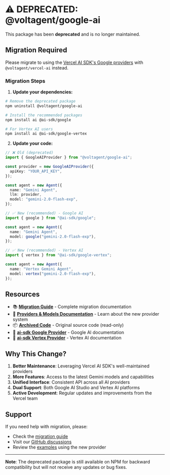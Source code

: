 # ⚠️ DEPRECATED: @voltagent/google-ai

This package has been **deprecated** and is no longer maintained.

## Migration Required

Please migrate to using the [Vercel AI SDK's Google providers](https://ai-sdk.dev/providers/ai-sdk-providers/google-generative-ai) with `@voltagent/vercel-ai` instead.

### Migration Steps

1. **Update your dependencies:**

```bash
# Remove the deprecated package
npm uninstall @voltagent/google-ai

# Install the recommended packages
npm install ai @ai-sdk/google

# For Vertex AI users
npm install ai @ai-sdk/google-vertex
```

2. **Update your code:**

```typescript
// ❌ Old (deprecated)
import { GoogleAIProvider } from "@voltagent/google-ai";

const provider = new GoogleAIProvider({
  apiKey: "YOUR_API_KEY",
});

const agent = new Agent({
  name: "Gemini Agent",
  llm: provider,
  model: "gemini-2.0-flash-exp",
});

// ✅ New (recommended) - Google AI
import { google } from "@ai-sdk/google";

const agent = new Agent({
  name: "Gemini Agent",
  model: google("gemini-2.0-flash-exp"),
});

// ✅ New (recommended) - Vertex AI
import { vertex } from "@ai-sdk/google-vertex";

const agent = new Agent({
  name: "Vertex Gemini Agent",
  model: vertex("gemini-2.0-flash-exp"),
});
```

## Resources

- 📚 **[Migration Guide](https://voltagent.dev/docs/getting-started/migration-guide/)** - Complete migration documentation
- 📖 **[Providers & Models Documentation](https://voltagent.dev/docs/getting-started/providers-models)** - Learn about the new provider system
- 📦 **[Archived Code](../../archive/deprecated-providers/google-ai/)** - Original source code (read-only)
- 🔗 **[ai-sdk Google Provider](https://ai-sdk.dev/providers/ai-sdk-providers/google-generative-ai)** - Google AI documentation
- 🔗 **[ai-sdk Vertex Provider](https://ai-sdk.dev/providers/ai-sdk-providers/google-vertex)** - Vertex AI documentation

## Why This Change?

1. **Better Maintenance**: Leveraging Vercel AI SDK's well-maintained providers
2. **More Features**: Access to the latest Gemini models and capabilities
3. **Unified Interface**: Consistent API across all AI providers
4. **Dual Support**: Both Google AI Studio and Vertex AI platforms
5. **Active Development**: Regular updates and improvements from the Vercel team

## Support

If you need help with migration, please:

- Check the [migration guide](https://voltagent.dev/docs/providers/google-ai/)
- Visit our [GitHub discussions](https://github.com/voltagentdev/voltagent/discussions)
- Review the [examples](https://github.com/voltagentdev/voltagent/tree/main/examples) using the new provider

---

**Note**: The deprecated package is still available on NPM for backward compatibility but will not receive any updates or bug fixes.
